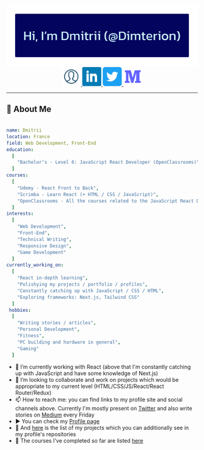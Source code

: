 <div align="center">
  <img src="https://raw.githubusercontent.com/Dimterion/Dimterion/main/GitHub_profile_header.png" />
</div>

<div align="center">
  <a href="https://dimterion.github.io/">
    <img height="50" src="https://github.com/Dimterion/Dimterion/blob/main/1814089_account_user_person_profile_avatar_icon.png" />
  </a>
  <a href="https://www.linkedin.com/in/dmitrii-p/">
    <img height="50" src="https://raw.githubusercontent.com/Dimterion/Dimterion/main/317725_linkedin_social_icon.png" />
  </a>
  <a href="https://twitter.com/Dimterion/">
    <img height="50" src="https://raw.githubusercontent.com/Dimterion/Dimterion/main/5296516_tweet_twitter_twitter%20logo_icon.png" />
  </a>
  <a href="https://medium.com/@dimterion/">
    <img height="50" src="https://raw.githubusercontent.com/Dimterion/Dimterion/main/8726096_medium_m_icon.png" />
  </a>
</div>

---

<h2>👀 About Me</h2>

```yaml

name: Dmitrii
location: France
field: Web Development, Front-End
education:
  [
    "Bachelor’s - Level 6: JavaScript React Developer (OpenClassrooms)"
  ]
courses:
  [
    "Udemy - React Front to Back",
    "Scrimba - Learn React (+ HTML / CSS / JavaScript)",
    "OpenClassrooms - All the courses related to the JavaScript React Developer training program"
  ]
interests:
  [
    "Web Development",
    "Front-End",
    "Technical Writing",
    "Responsive Design",
    "Game Development"
  ]
currently_working_on:
  [
    "React in-depth learning",
    "Polishying my projects / portfolio / profiles",
    "Constantly catching up with JavaScript / CSS / HTML",
    "Exploring frameworks: Next.js, Tailwind CSS"
  ]
 hobbies:
  [
    "Writing stories / articles",
    "Personal Development",
    "Fitness",
    "PC building and hardware in general",
    "Gaming"
  ]

```

- 🌱 I’m currently working with React (above that I'm constantly catching up with JavaScript and have some knowledge of Next.js)
- 💞️ I’m looking to collaborate and work on projects which would be appropriate to my current level (HTML/CSS/JS/React/React Router/Redux)
- 📫 How to reach me: you can find links to my profile site and social channels above. Currently I'm mostly present on [Twitter](https://twitter.com/Dimterion) and also write stories on [Medium](https://medium.com/@dimterion) every Friday
- ▶️ You can check my [Profile page](https://dimterion.github.io/)
- 📝 And [here](https://portfolio-site-dimterion.vercel.app/projects) is the list of my projects which you can additionally see in my profile's repositories
- 📜 The courses I've completed so far are listed [here](https://portfolio-site-dimterion.vercel.app/studies)
